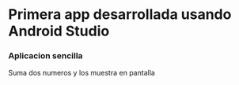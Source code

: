 # Primera app desarrollada usando Android Studio
### Aplicacion sencilla 

Suma dos numeros y los muestra en pantalla

